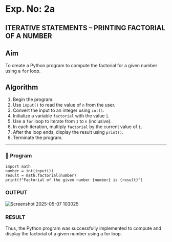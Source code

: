 # Exp. No: 2a  
## ITERATIVE STATEMENTS – PRINTING FACTORIAL OF A  NUMBER

## Aim
To create a Python program to compute the factorial for a given number using a `for` loop.

## Algorithm
1. Begin the program.
2. Use `input()` to read the value of `n` from the user.
3. Convert the input to an integer using `int()`.
4. Initialize a variable `factorial` with the value `1`.
5. Use a `for` loop to iterate from `1` to `n` (inclusive).
6. In each iteration, multiply `factorial` by the current value of `i`.
7. After the loop ends, display the result using `print()`.
8. Terminate the program.

---

### 🧾 Program

```
import math
number = int(input())
result = math.factorial(number)
print(f"Factorial of the given number {number} is {result}")
```
### OUTPUT
![Screenshot 2025-05-07 103025](https://github.com/user-attachments/assets/b23a326f-8d28-47db-870f-0024a8e206c7)

### RESULT
Thus, the Python program was successfully implemented to compute and display the factorial of a given number using a for loop.


